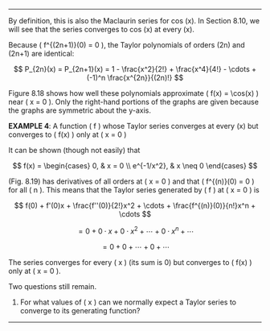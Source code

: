 

---

By definition, this is also the Maclaurin series for cos \(x\). In Section 8.10, we will see that the series converges to cos \(x\) at every \(x\).

Because \( f^{(2n+1)}(0) = 0 \), the Taylor polynomials of orders \(2n\) and \(2n+1\) are identical:

$$ P_{2n}(x) = P_{2n+1}(x) = 1 - \frac{x^2}{2!} + \frac{x^4}{4!} - \cdots + (-1)^n \frac{x^{2n}}{(2n)!} $$

Figure 8.18 shows how well these polynomials approximate \( f(x) = \cos(x) \) near \( x = 0 \). Only the right-hand portions of the graphs are given because the graphs are symmetric about the y-axis.

**EXAMPLE 4**: A function \( f \) whose Taylor series converges at every \(x\) but converges to \( f(x) \) only at \( x = 0 \)

It can be shown (though not easily) that

$$ f(x) = \begin{cases} 
0, & x = 0 \\ 
e^{-1/x^2}, & x \neq 0 
\end{cases} $$

(Fig. 8.19) has derivatives of all orders at \( x = 0 \) and that \( f^{(n)}(0) = 0 \) for all \( n \). This means that the Taylor series generated by \( f \) at \( x = 0 \) is

$$
f(0) + f'(0)x + \frac{f''(0)}{2!}x^2 + \cdots + \frac{f^{(n)}(0)}{n!}x^n + \cdots 
$$

 $$
 = 0 + 0 \cdot x + 0 \cdot x^2 + \cdots + 0 \cdot x^n + \cdots 
 $$

 $$
 = 0 + 0 + \cdots + 0 + \cdots
 $$

The series converges for every \( x \) (its sum is 0) but converges to \( f(x) \) only at \( x = 0 \).

Two questions still remain.

1. For what values of \( x \) can we normally expect a Taylor series to converge to its generating function?

---

